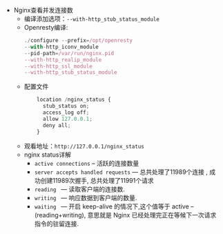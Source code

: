 +   Nginx查看并发连接数
    +   编译添加选项：`--with-http_stub_status_module`
    +   Openresty编译:
        ```javascript
        ./configure --prefix=/opt/openresty 
        --with-http_iconv_module 
        --pid-path=/var/run/nginx.pid 
        --with-http_realip_module 
        --with-http_ssl_module 
        --with-http_stub_status_module
        ```
    +   配置文件
        ```javascript
            location /nginx_status {
              stub_status on;
              access_log off;
              allow 127.0.0.1;
              deny all;
            }
        ```    
    +   观看地址：`http://127.0.0.1/nginx_status`
    +   nginx status详解
        -   `active connections` – 活跃的连接数量
        -   `server accepts handled requests` — 总共处理了11989个连接 , 成功创建11989次握手, 总共处理了11991个请求
        -   `reading ` — 读取客户端的连接数.
        -   `writing ` — 响应数据到客户端的数量.
        -   `waiting ` — 开启 keep-alive 的情况下,这个值等于 active – (reading+writing), 意思就是 Nginx 已经处理完正在等候下一次请求指令的驻留连接.